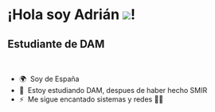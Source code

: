 ¡Hola soy Adrián ![](https://user-images.githubusercontent.com/18350557/176309783-0785949b-9127-417c-8b55-ab5a4333674e.gif)!
=============================================================================================================================

Estudiante de DAM
---------------------------------

<br clear="both">

* 🌍  Soy de España
* 🧠  Estoy estudiando DAM, despues de haber hecho SMIR
* ⚡  Me sigue encantado sistemas y redes 👩‍💻
###



